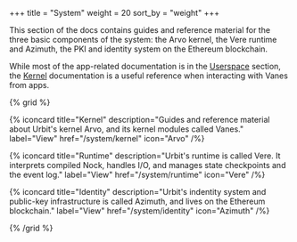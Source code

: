 +++
title = "System"
weight = 20
sort_by = "weight"
+++

This section of the docs contains guides and reference material for the three
basic components of the system: the Arvo kernel, the Vere runtime and Azimuth,
the PKI and identity system on the Ethereum blockchain.

While most of the app-related documentation is in the [Userspace](/userspace)
section, the [Kernel](/system/kernel) documentation is a useful reference when
interacting with Vanes from apps.

{% grid %}

  {% iconcard
    title="Kernel"
    description="Guides and reference material about Urbit's kernel Arvo, and its kernel modules called Vanes."
    label="View"
    href="/system/kernel"
    icon="Arvo"
  /%}

  {% iconcard
    title="Runtime"
    description="Urbit's runtime is called Vere. It interprets compiled Nock, handles I/O, and manages state checkpoints and the event log."
    label="View"
    href="/system/runtime"
    icon="Vere"
  /%}

  {% iconcard
    title="Identity"
    description="Urbit's indentity system and public-key infrastructure is called Azimuth, and lives on the Ethereum blockchain."
    label="View"
    href="/system/identity"
    icon="Azimuth"
  /%}

{% /grid %}

